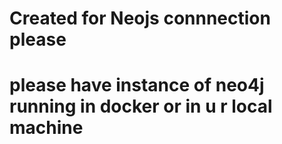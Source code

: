 # Created for Neojs connnection please

# please have instance of neo4j running in docker or in u r local machine
